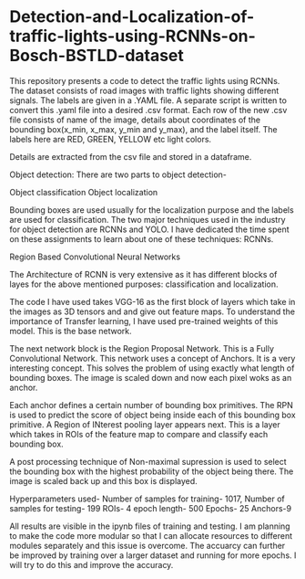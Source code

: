 # Detection-and-Localization-of-traffic-lights-using-RCNNs-on-Bosch-BSTLD-dataset
This repository presents a code to detect the traffic lights using RCNNs. The dataset consists of road images with traffic lights showing different signals. The labels are given in a .YAML file. A separate script is written to convert this .yaml file into a desired .csv format. Each row of the new .csv file consists of name of the image, details about coordinates of the bounding box(x_min, x_max, y_min and y_max), and the label itself. The labels here are RED, GREEN, YELLOW etc light colors.

Details are extracted from the csv file and stored in a dataframe. 

Object detection: There are two parts to object detection-

Object classification
Object localization

Bounding boxes are used usually for the localization purpose and the labels are used for classification. The two major techniques used in the industry for object detection are RCNNs and YOLO. I have dedicated the time spent on these assignments to learn about one of these techniques: RCNNs.

Region Based Convolutional Neural Networks

The Architecture of RCNN is very extensive as it has different blocks of layes for the above mentioned purposes: classification and localization.

The code I have used takes VGG-16 as the first block of layers which take in the images as 3D tensors and and give out feature maps. To understand the importance of Transfer learning, I have used pre-trained weights of this model. This is the base network.

The next network block is the Region Proposal Network. This is a Fully Convolutional Network. This network uses a concept of Anchors. It is a very interesting concept. This solves the problem of using exactly what length of bounding boxes. The image is scaled down and now each pixel woks as an anchor.

Each anchor defines a certain number of bounding box primitives. The RPN is used to predict the score of object being inside each of this bounding box primitive. A Region of INterest pooling layer appears next. This is a layer which takes in ROIs of the feature map to compare and classify each bounding box.

A post processing technique of Non-maximal supression is used to select the bounding box with the highest probability of the object being there. The image is scaled back up and this box is displayed.

Hyperparameters used- Number of samples for training- 1017, Number of samples for testing- 199 ROIs- 4 epoch length- 500 Epochs- 25 Anchors-9

All results are visible in the ipynb files of training and testing. I am planning to make the code more modular so that I can allocate resources to different modules separately and this issue is overcome. The accuarcy can further be improved by training over a larger dataset and running for more epochs. I will try to do this and improve the accuracy.
